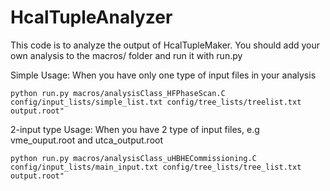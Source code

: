 # HcalTupleAnalyzer
This code is to analyze the output of HcalTupleMaker. 
You should add your own analysis to the macros/ folder and run it with run.py

Simple Usage: When you have only one type of input files in your analysis
```
python run.py macros/analysisClass_HFPhaseScan.C config/input_lists/simple_list.txt config/tree_lists/treelist.txt output.root"
```

2-input type Usage: When you have 2 type of input files, e.g vme_ouput.root and utca_output.root
```
python run.py macros/analysisClass_uHBHECommissioning.C config/input_lists/main_input.txt config/tree_lists/tree_list.txt output.root"
```
